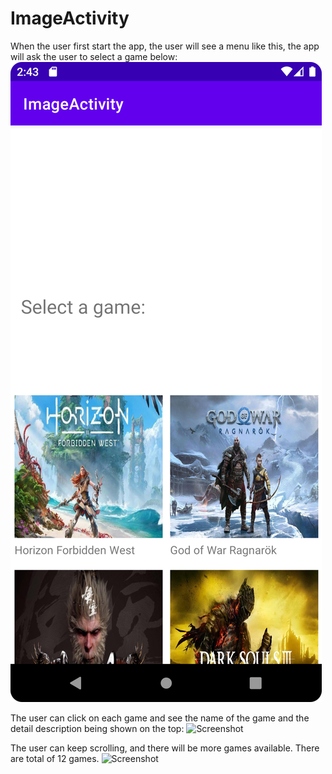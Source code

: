 # ImageActivity

When the user first start the app, the user will see a menu like this, the app will ask the user to select a game below:
![Screenshot](https://github.com/ShuaoC/ImageActivity/blob/main/screenshot1.png)

The user can click on each game and see the name of the game and the detail description being shown on the top:
![Screenshot](https://github.com/ShuaoC/ImageActivity/blob/main/screenshot2.png)

The user can keep scrolling, and there will be more games available. There are total of 12 games.
![Screenshot](https://github.com/ShuaoC/ImageActivity/blob/main/screenshot3.png)
